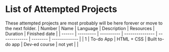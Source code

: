 # List of Attempted Projects
These attempted projects are most probably will be here forever or move to the next folder.
| Number | Name      | Language   | Description     | Resources     | Duration | Finished date |
| ------ | --------- | ---------- | --------------- | ------------- | -------- | ------------- |
| 1      | To-do App | HTML + CSS | Built to-do app | Dev-ed course | not yet  |               |
